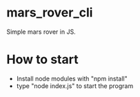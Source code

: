 # mars_rover_cli
Simple mars rover in JS.
# How to start
- Install node modules with "npm install"
- type "node index.js" to start the program
